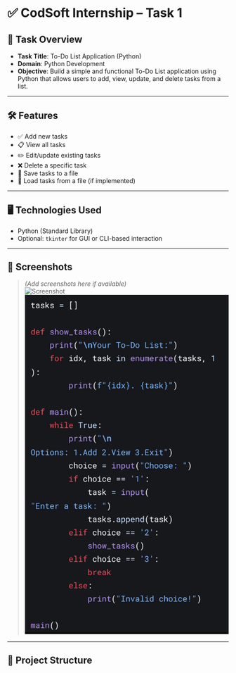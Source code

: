 # ✅ CodSoft Internship – Task 1

## 📌 Task Overview

- **Task Title**: To-Do List Application (Python)  
- **Domain**: Python Development  
- **Objective**: Build a simple and functional To-Do List application using Python that allows users to add, view, update, and delete tasks from a list.

---

## 🛠️ Features

- ✅ Add new tasks  
- 📋 View all tasks  
- ✏️ Edit/update existing tasks  
- ❌ Delete a specific task  
- 💾 Save tasks to a file  
- 📂 Load tasks from a file (if implemented)

---

## 🖥️ Technologies Used

- Python (Standard Library)  
- Optional: `tkinter` for GUI or CLI-based interaction

---

## 📸 Screenshots

> *(Add screenshots here if available)*  
> ![Screenshot](./Screenshot_2025-07-29-10-13-00-03.jpg)  
> ![Photo](./IMG_20250729_101410.jpg)

---

## 📂 Project Structure
